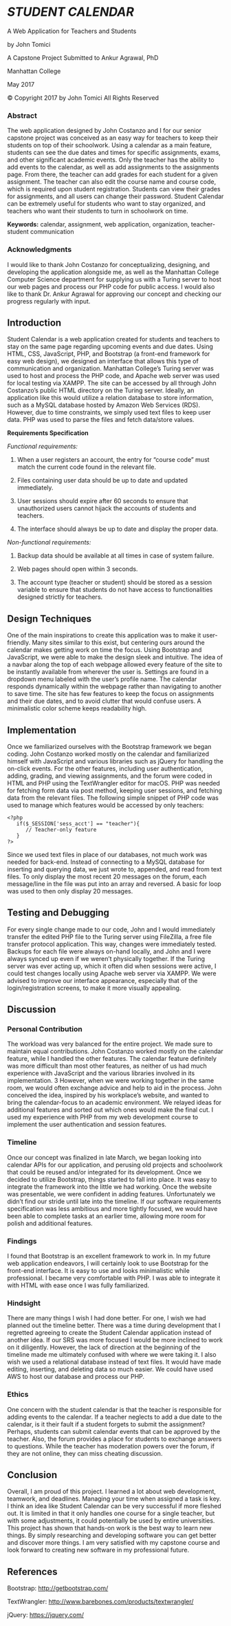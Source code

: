 *STUDENT CALENDAR*
=====

A Web Application for Teachers and Students

by John Tomici

A Capstone Project Submitted to Ankur Agrawal, PhD

Manhattan College

May 2017

© Copyright 2017 by John Tomici All Rights Reserved

### Abstract
The web application designed by John Costanzo and I for our senior capstone project was conceived as an easy way for teachers to keep their students on top of their schoolwork. Using a calendar as a main feature, students can see the due dates and times for specific assignments, exams, and other significant academic events. Only the teacher has the ability to add events to the calendar, as well as add assignments to the assignments page. From there, the teacher can add grades for each student for a given assignment. The teacher can also edit the course name and course code, which is required upon student registration. Students can view their grades for assignments, and all users can change their password. Student Calendar can be extremely useful for students who want to stay organized, and teachers who want their students to turn in schoolwork on time.

**Keywords:** calendar, assignment, web application, organization, teacher-student communication

### Acknowledgments
I would like to thank John Costanzo for conceptualizing, designing, and developing the application alongside me, as well as the Manhattan College Computer Science department for supplying us with a Turing server to host our web pages and process our PHP code for public access. I would also like to thank Dr. Ankur Agrawal for approving our concept and checking our progress regularly with input.

## Introduction
Student Calendar is a web application created for students and teachers to stay on the same page regarding upcoming events and due dates. Using HTML, CSS, JavaScript, PHP, and Bootstrap (a front-end framework for easy web design), we designed an interface that allows this type of communication and organization. Manhattan College’s Turing server was used to host and process the PHP code, and Apache web server was used for local testing via XAMPP. The site can be accessed by all through John Costanzo’s public HTML directory on the Turing server. Ideally, an application like this would utilize a relation database to store information, such as a MySQL database hosted by Amazon Web Services (RDS). However, due to time constraints, we simply used text files to keep user data. PHP was used to parse the files and fetch data/store values.

**Requirements Specification**

*Functional requirements:*

1. When a user registers an account, the entry for “course code” must match the current code found in the relevant file.

2. Files containing user data should be up to date and updated immediately.

3. User sessions should expire after 60 seconds to ensure that unauthorized users cannot
hijack the accounts of students and teachers.

4. The interface should always be up to date and display the proper data.

*Non-functional requirements:*

1. Backup data should be available at all times in case of system failure.

2. Web pages should open within 3 seconds.

3. The account type (teacher or student) should be stored as a session variable to ensure that
students do not have access to functionalities designed strictly for teachers.

## Design Techniques
One of the main inspirations to create this application was to make it user-friendly. Many sites similar to this exist, but centering ours around the calendar makes getting work on time the focus. Using Bootstrap and JavaScript, we were able to make the design sleek and intuitive. The idea of a navbar along the top of each webpage allowed every feature of the site to be instantly available from wherever the user is. Settings are found in a dropdown menu labeled with the user’s profile name. The calendar responds dynamically within the webpage rather than navigating to another to save time. The site has few features to keep the focus on assignments and their due dates, and to avoid clutter that would confuse users. A minimalistic color scheme keeps readability high.

## Implementation
Once we familiarized ourselves with the Bootstrap framework we began coding. John Costanzo worked mostly on the calendar and familiarized himself with JavaScript and various libraries such as jQuery for handling the on-click events. For the other features, including user authentication, adding, grading, and viewing assignments, and the forum were coded in HTML and PHP using the TextWrangler editor for macOS. PHP was needed for fetching form data via post method, keeping user sessions, and fetching data from the relevant files. The following simple snippet of PHP code was used to manage which features would be accessed by only teachers:

```
<?php
   if($_SESSION['sess_acct'] == "teacher"){
      // Teacher-only feature
   }
?>
```

Since we used text files in place of our databases, not much work was needed for back-end. Instead of connecting to a MySQL database for inserting and querying data, we just wrote to, appended, and read from text files. To only display the most recent 20 messages on the forum, each message/line in the file was put into an array and reversed. A basic for loop was used to then only display 20 messages.

## Testing and Debugging
For every single change made to our code, John and I would immediately transfer the edited PHP file to the Turing server using FileZilla, a free file transfer protocol application. This way, changes were immediately tested. Backups for each file were always on-hand locally, and John and I were always synced up even if we weren’t physically together. If the Turing server was ever acting up, which it often did when sessions were active, I could test changes locally using Apache web server via XAMPP. We were advised to improve our interface appearance, especially that of the login/registration screens, to make it more visually appealing.

## Discussion

### Personal Contribution
The workload was very balanced for the entire project. We made sure to maintain equal contributions. John Costanzo worked mostly on the calendar feature, while I handled the other features. The calendar feature definitely was more difficult than most other features, as neither of
us had much experience with JavaScript and the various libraries involved in its implementation. 3
However, when we were working together in the same room, we would often exchange advice and help to aid in the process. John conceived the idea, inspired by his workplace’s website, and wanted to bring the calendar-focus to an academic environment. We relayed ideas for additional features and sorted out which ones would make the final cut. I used my experience with PHP from my web development course to implement the user authentication and session features.

### Timeline
Once our concept was finalized in late March, we began looking into calendar APIs for our application, and perusing old projects and schoolwork that could be reused and/or integrated for its development. Once we decided to utilize Bootstrap, things started to fall into place. It was easy to integrate the framework into the little we had working. Once the website was presentable, we were confident in adding features. Unfortunately we didn’t find our stride until late into the timeline. If our software requirements specification was less ambitious and more tightly focused, we would have been able to complete tasks at an earlier time, allowing more room for polish and additional features.

### Findings
I found that Bootstrap is an excellent framework to work in. In my future web application endeavors, I will certainly look to use Bootstrap for the front-end interface. It is easy to use and looks minimalistic while professional. I became very comfortable with PHP. I was able to integrate it with HTML with ease once I was fully familiarized.

### Hindsight
There are many things I wish I had done better. For one, I wish we had planned out the timeline better. There was a time during development that I regretted agreeing to create the Student Calendar application instead of another idea. If our SRS was more focused I would be more inclined to work on it diligently. However, the lack of direction at the beginning of the timeline made me ultimately confused with where we were taking it. I also wish we used a relational database instead of text files. It would have made editing, inserting, and deleting data so much easier. We could have used AWS to host our database and process our PHP.

### Ethics
One concern with the student calendar is that the teacher is responsible for adding events to the calendar. If a teacher neglects to add a due date to the calendar, is it their fault if a student forgets to submit the assignment? Perhaps, students can submit calendar events that can be approved by the teacher. Also, the forum provides a place for students to exchange answers to questions. While the teacher has moderation powers over the forum, if they are not online, they can miss cheating discussion.

## Conclusion
Overall, I am proud of this project. I learned a lot about web development, teamwork, and deadlines. Managing your time when assigned a task is key. I think an idea like Student Calendar can be very successful if more fleshed out. It is limited in that it only handles one course for a single teacher, but with some adjustments, it could potentially be used by entire universities. This project has shown that hands-on work is the best way to learn new things. By simply researching and developing software you can get better and discover more things. I am very satisfied with my capstone course and look forward to creating new software in my professional future.

## References
Bootstrap: http://getbootstrap.com/

TextWrangler: http://www.barebones.com/products/textwrangler/

jQuery: https://jquery.com/
